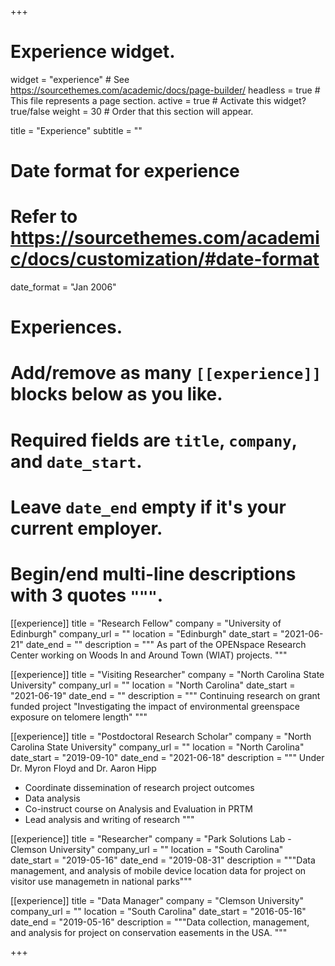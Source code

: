 +++
# Experience widget.
widget = "experience"  # See https://sourcethemes.com/academic/docs/page-builder/
headless = true  # This file represents a page section.
active = true  # Activate this widget? true/false
weight = 30  # Order that this section will appear.

title = "Experience"
subtitle = ""

# Date format for experience
#   Refer to https://sourcethemes.com/academic/docs/customization/#date-format
date_format = "Jan 2006"

# Experiences.
#   Add/remove as many `[[experience]]` blocks below as you like.
#   Required fields are `title`, `company`, and `date_start`.
#   Leave `date_end` empty if it's your current employer.
#   Begin/end multi-line descriptions with 3 quotes `"""`.
[[experience]]
  title = "Research Fellow"
  company = "University of Edinburgh"
  company_url = ""
  location = "Edinburgh"
  date_start = "2021-06-21"
  date_end = ""
  description = """
  As part of the OPENspace Research Center working on Woods In and Around Town (WIAT) projects.
  """

[[experience]]
  title = "Visiting Researcher"
  company = "North Carolina State University"
  company_url = ""
  location = "North Carolina"
  date_start = "2021-06-19"
  date_end = ""
  description = """
  Continuing research on grant funded project "Investigating the impact of environmental greenspace exposure on telomere length"
  """
  
[[experience]]
  title = "Postdoctoral Research Scholar"
  company = "North Carolina State University"
  company_url = ""
  location = "North Carolina"
  date_start = "2019-09-10"
  date_end = "2021-06-18"
  description = """
  Under Dr. Myron Floyd and Dr. Aaron Hipp
  - Coordinate dissemination of research project outcomes
  - Data analysis
  - Co-instruct course on Analysis and Evaluation in PRTM
  - Lead analysis and writing of research
  """

[[experience]]
  title = "Researcher"
  company = "Park Solutions Lab - Clemson University"
  company_url = ""
  location = "South Carolina"
  date_start = "2019-05-16"
  date_end = "2019-08-31"
  description = """Data management, and analysis of mobile device location data for project on visitor use managemetn in national parks"""
  
[[experience]]
  title = "Data Manager"
  company = "Clemson University"
  company_url = ""
  location = "South Carolina"
  date_start = "2016-05-16"
  date_end = "2019-05-16"
  description = """Data collection, management, and analysis for project on conservation easements in the USA. """

+++
